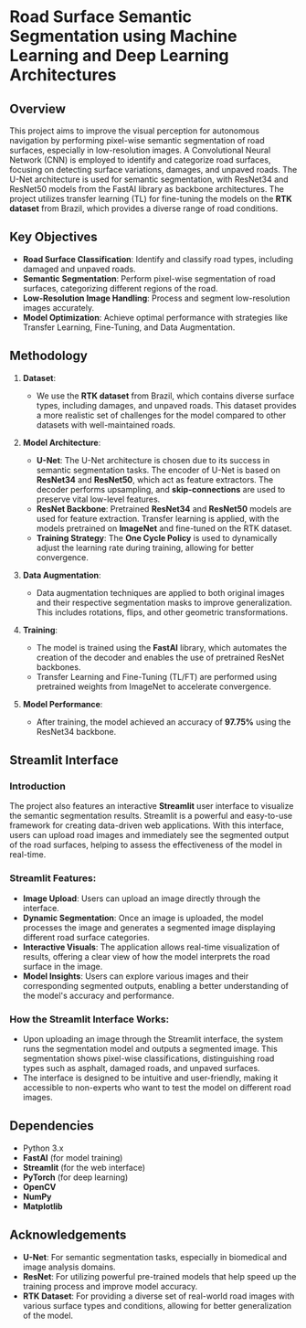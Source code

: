# Road Surface Semantic Segmentation using Machine Learning and Deep Learning Architectures

## Overview

This project aims to improve the visual perception for autonomous navigation by performing pixel-wise semantic segmentation of road surfaces, especially in low-resolution images. A Convolutional Neural Network (CNN) is employed to identify and categorize road surfaces, focusing on detecting surface variations, damages, and unpaved roads. The U-Net architecture is used for semantic segmentation, with ResNet34 and ResNet50 models from the FastAI library as backbone architectures. The project utilizes transfer learning (TL) for fine-tuning the models on the **RTK dataset** from Brazil, which provides a diverse range of road conditions.

## Key Objectives

- **Road Surface Classification**: Identify and classify road types, including damaged and unpaved roads.
- **Semantic Segmentation**: Perform pixel-wise segmentation of road surfaces, categorizing different regions of the road.
- **Low-Resolution Image Handling**: Process and segment low-resolution images accurately.
- **Model Optimization**: Achieve optimal performance with strategies like Transfer Learning, Fine-Tuning, and Data Augmentation.

## Methodology

1. **Dataset**:
   - We use the **RTK dataset** from Brazil, which contains diverse surface types, including damages, and unpaved roads. This dataset provides a more realistic set of challenges for the model compared to other datasets with well-maintained roads.

2. **Model Architecture**:
   - **U-Net**: The U-Net architecture is chosen due to its success in semantic segmentation tasks. The encoder of U-Net is based on **ResNet34** and **ResNet50**, which act as feature extractors. The decoder performs upsampling, and **skip-connections** are used to preserve vital low-level features.
   - **ResNet Backbone**: Pretrained **ResNet34** and **ResNet50** models are used for feature extraction. Transfer learning is applied, with the models pretrained on **ImageNet** and fine-tuned on the RTK dataset.
   - **Training Strategy**: The **One Cycle Policy** is used to dynamically adjust the learning rate during training, allowing for better convergence.

3. **Data Augmentation**:
   - Data augmentation techniques are applied to both original images and their respective segmentation masks to improve generalization. This includes rotations, flips, and other geometric transformations.

4. **Training**:
   - The model is trained using the **FastAI** library, which automates the creation of the decoder and enables the use of pretrained ResNet backbones.
   - Transfer Learning and Fine-Tuning (TL/FT) are performed using pretrained weights from ImageNet to accelerate convergence.

5. **Model Performance**:
   - After training, the model achieved an accuracy of **97.75%** using the ResNet34 backbone.

## Streamlit Interface

### Introduction

The project also features an interactive **Streamlit** user interface to visualize the semantic segmentation results. Streamlit is a powerful and easy-to-use framework for creating data-driven web applications. With this interface, users can upload road images and immediately see the segmented output of the road surfaces, helping to assess the effectiveness of the model in real-time.

### Streamlit Features:
- **Image Upload**: Users can upload an image directly through the interface.
- **Dynamic Segmentation**: Once an image is uploaded, the model processes the image and generates a segmented image displaying different road surface categories.
- **Interactive Visuals**: The application allows real-time visualization of results, offering a clear view of how the model interprets the road surface in the image.
- **Model Insights**: Users can explore various images and their corresponding segmented outputs, enabling a better understanding of the model's accuracy and performance.

### How the Streamlit Interface Works:
- Upon uploading an image through the Streamlit interface, the system runs the segmentation model and outputs a segmented image. This segmentation shows pixel-wise classifications, distinguishing road types such as asphalt, damaged roads, and unpaved surfaces.
- The interface is designed to be intuitive and user-friendly, making it accessible to non-experts who want to test the model on different road images.

## Dependencies

- Python 3.x
- **FastAI** (for model training)
- **Streamlit** (for the web interface)
- **PyTorch** (for deep learning)
- **OpenCV**
- **NumPy**
- **Matplotlib**
## Acknowledgements

- **U-Net**: For semantic segmentation tasks, especially in biomedical and image analysis domains.
- **ResNet**: For utilizing powerful pre-trained models that help speed up the training process and improve model accuracy.
- **RTK Dataset**: For providing a diverse set of real-world road images with various surface types and conditions, allowing for better generalization of the model.
